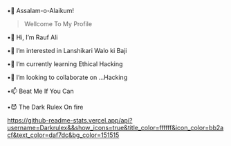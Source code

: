 •💓 Assalam-o-Alaikum!

> Wellcome To My Profile

•👋 Hi, I’m Rauf Ali

•👀 I’m interested in Lanshikari Walo ki Baji

•🌱 I’m currently learning Ethical Hacking

•💞️ I’m looking to collaborate on ...Hacking

•📫 Beat Me If You Can

•😈 The Dark Rulex On fire


https://github-readme-stats.vercel.app/api?username=Darkrulex&&show_icons=true&title_color=ffffff&icon_color=bb2acf&text_color=daf7dc&bg_color=151515
